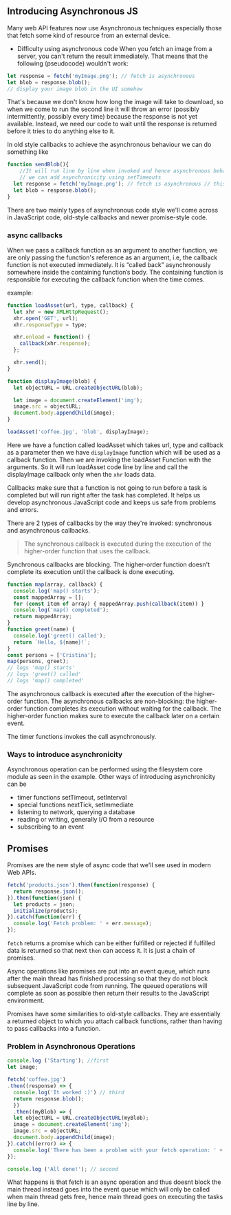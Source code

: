 ## Introducing Asynchronous JS

Many web API features now use Asynchronous techniques especially those that fetch some kind of resource from an external device. 

- Difficulty using asynchronous code
When you fetch an image from a server, you can't return the result immediately. That means that the following (pseudocode) wouldn't work:
```js
let response = fetch('myImage.png'); // fetch is asynchronous
let blob = response.blob();
// display your image blob in the UI somehow
```
That's because we don't know how long the image will take to download, so when we come to run the second line it will throw an error (possibly intermittently, possibly every time) because the response is not yet available. Instead, we need our code to wait until the response is returned before it tries to do anything else to it.

In old style callbacks to achieve the asynchronous behaviour we can do something like
```js
function sendBlob(){
    //It will run line by line when invoked and hence asynchronous behaviour but this will still block the main thread.
    // we can add asynchronicity using setTimeouts
  let response = fetch('myImage.png'); // fetch is asynchronous // this will block the code execution 
  let blob = response.blob();  
}
```

There are two mainly types of asynchronous code style we'll come across in JavaScript code, old-style callbacks and newer promise-style code.

### async callbacks
When we pass a callback function as an argument to another function, we are only passing the function's reference as an argument, i.e, the callback function is not executed immediately. It is “called back” asynchronously somewhere inside the containing function’s body. The containing function is responsible for executing the callback function when the time comes.

example: 
```js
function loadAsset(url, type, callback) {
  let xhr = new XMLHttpRequest();
  xhr.open('GET', url);
  xhr.responseType = type;

  xhr.onload = function() {
    callback(xhr.response);
  };

  xhr.send();
}

function displayImage(blob) {
  let objectURL = URL.createObjectURL(blob);

  let image = document.createElement('img');
  image.src = objectURL;
  document.body.appendChild(image);
}

loadAsset('coffee.jpg', 'blob', displayImage);
```

Here we have a function called loadAsset which takes url, type and callback as a parameter then we have ``displayImage`` function which will be used as a callback function. 
Then we are invoking the loadAsset Function with the arguments. So it will run loadAsset code line by line and call the displayImage callback only when the ``xhr`` loads data. 

Callbacks make sure that a function is not going to run before a task is completed but will run right after the task has completed. It helps us develop asynchronous JavaScript code and keeps us safe from problems and errors.

There are 2 types of callbacks by the way they're invoked: synchronous and asynchronous callbacks.

> The synchronous callback is executed during the execution of the higher-order function that uses the  callback.

Synchronous callbacks are blocking. The higher-order function doesn't complete its execution until the callback is done executing.

```js
function map(array, callback) {
  console.log('map() starts');
  const mappedArray = [];
  for (const item of array) { mappedArray.push(callback(item)) }
  console.log('map() completed');
  return mappedArray;
}
function greet(name) {
  console.log('greet() called');
  return `Hello, ${name}!`;
}
const persons = ['Cristina'];
map(persons, greet);
// logs 'map() starts'
// logs 'greet() called'
// logs 'map() completed'
```

The asynchronous callback is executed after the execution of the higher-order function. The asynchronous callbacks are non-blocking: the higher-order function completes its execution without waiting for the callback. The higher-order function makes sure to execute the callback later on a certain event.

The timer functions invokes the call asynchronously. 


### Ways to introduce asynchronicity
Asynchronous operation can be performed using the filesystem core module as seen in the example. Other ways of introducing asynchronicity can be

- timer functions setTimeout, setInterval
- special functions nextTick, setImmediate
- listening to network, querying a database
- reading or writing, generally I/O from a resource
- subscribing to an event

## Promises 

Promises are the new style of async code that we'll see used in modern Web APIs. 
```js
fetch('products.json').then(function(response) {
  return response.json();
}).then(function(json) {
  let products = json;
  initialize(products);
}).catch(function(err) {
  console.log('Fetch problem: ' + err.message);
});
```

``fetch`` returns a promise which can be either fulfilled or rejected if fulfilled data is returned so that next ``then`` can access it. It is just a chain of promises. 

Async operations like promises are put into an event queue, which runs after the main thread has finished processing so that they do not block subsequent JavaScript code from running. The queued operations will complete as soon as possible then return their results to the JavaScript environment.

Promises have some similarities to old-style callbacks. They are essentially a returned object to which you attach callback functions, rather than having to pass callbacks into a function.

### Problem in Asynchronous Operations

```js
console.log ('Starting'); //first
let image;

fetch('coffee.jpg')
.then((response) => {
  console.log('It worked :)') // third
  return response.blob();
  })
  .then((myBlob) => {
  let objectURL = URL.createObjectURL(myBlob);
  image = document.createElement('img');
  image.src = objectURL;
  document.body.appendChild(image);
}).catch((error) => {
  console.log('There has been a problem with your fetch operation: ' + error.message);
});

console.log ('All done!'); // second
```

What happens is that fetch is an async operation and thus doesnt block the main thread instead goes into the event queue which will only be called when main thread gets free, hence main thread goes on executing the tasks line by line. 